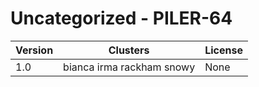 # Uncategorized - PILER-64







| Version | Clusters | License |
| ------- | -------- | ------- |
| 1.0 | bianca irma rackham snowy | None |
